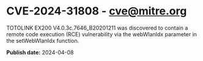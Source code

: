 # CVE-2024-31808 - cve@mitre.org

TOTOLINK EX200 V4.0.3c.7646_B20201211 was discovered to contain a remote code execution (RCE) vulnerability via the webWlanIdx parameter in the setWebWlanIdx function.

**Publish date:** 2024-04-08
